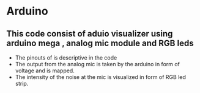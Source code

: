 # Arduino
## This code consist of aduio visualizer using arduino mega , analog mic module and RGB leds
* The pinouts of is descriptive in the code 
* The output from the analog mic is taken by the arduino in form of voltage and is mapped.
* The intensity of the noise at the mic is visualized in form of RGB led strip.
